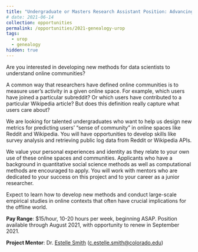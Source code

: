 ```yaml
---
title: "Undergraduate or Masters Research Assistant Position: Advancing Data Science of Communities on Reddit and Wikipedia"
# date: 2021-06-14
collection: opportunities
permalink: /opportunities/2021-genealogy-urop
tags:
  - urop
  - genealogy
hidden: true
---
```


Are you interested in developing new methods for data scientists to understand online communities?

A common way that researchers have defined online communities is to measure user’s activity in a given online space. For example, which users have joined a particular subreddit? Or which users have contributed to a particular Wikipedia article? But does this definition really capture what users care about?

We are looking for talented undergraduates who want to help us design new metrics for predicting users’ “sense of community” in online spaces like Reddit and Wikipedia. You will have opportunities to develop skills like survey analysis and retrieving public log data from Reddit or Wikipedia APIs. 

We value your personal experiences and identity as they relate to your own use of these online spaces and communities. Applicants who have a background in quantitative social science methods as well as computational methods are encouraged to apply. You will work with mentors who are dedicated to your success on this project and to your career as a junior researcher. 

Expect to learn how to develop new methods and conduct large-scale empirical studies in online contexts that often have crucial implications for the offline world.

**Pay Range**: $15/hour, 10-20 hours per week, beginning ASAP. Position available through August 2021, with opportunity to renew in September 2021.

**Project Mentor**: Dr. [Estelle Smith](https://columnlab.github.io/people/estelle-smith) ([c.estelle.smith@colorado.edu](mailto:c.estelle.smith@colorado.edu))
